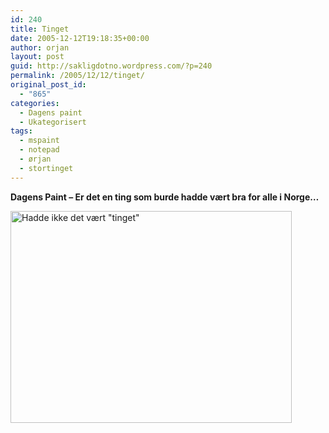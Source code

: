```yaml
---
id: 240
title: Tinget
date: 2005-12-12T19:18:35+00:00
author: orjan
layout: post
guid: http://sakligdotno.wordpress.com/?p=240
permalink: /2005/12/12/tinget/
original_post_id:
  - "865"
categories:
  - Dagens paint
  - Ukategorisert
tags:
  - mspaint
  - notepad
  - ørjan
  - stortinget
---
```

**Dagens Paint &#8211; Er det en ting som burde hadde vært bra for alle i Norge&#8230;**
  
[<img src="http://46.101.118.241/wp-content/uploads/2009/06/124022.gif" alt="Hadde ikke det vært &quot;tinget&quot;" title="124022" width="450" height="339" class="size-full wp-image-241" />](http://46.101.118.241/wp-content/uploads/2009/06/124022.gif)